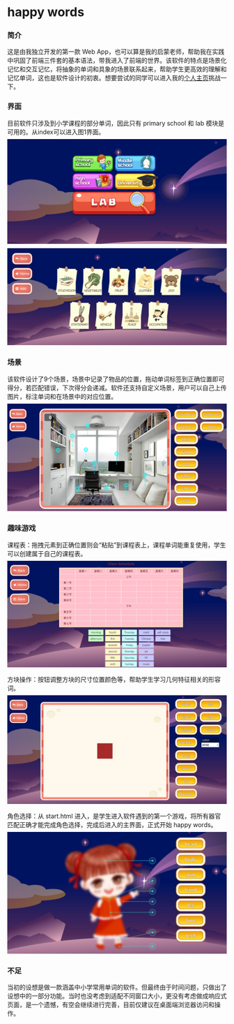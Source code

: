 # happy words

### 简介

这是由我独立开发的第一款 Web App，也可以算是我的启蒙老师，帮助我在实践中巩固了前端三件套的基本语法，带我进入了前端的世界。该软件的特点是场景化记忆和交互记忆，将抽象的单词和具象的场景联系起来，帮助学生更高效的理解和记忆单词，这也是软件设计的初衷。想要尝试的同学可以进入我的[个人主页](super-xman.github.io)挑战一下。

### 界面
目前软件只涉及到小学课程的部分单词，因此只有 primary school 和 lab 模块是可用的。从index可以进入图1界面。
<img src="图库/demo/首页.jpg" style="margin: 0.5em 0 0">
<img src="图库/demo/菜单.jpg" style="margin: 0.5em 0 0">

### 场景
该软件设计了9个场景，场景中记录了物品的位置，拖动单词标签到正确位置即可得分，若匹配错误，下次得分会递减。软件还支持自定义场景，用户可以自己上传图片，标注单词和在场景中的对应位置。
<img src="图库/demo/场景.jpg" style="margin: 0.5em 0 0">

### 趣味游戏
课程表：拖拽元素到正确位置则会“粘贴”到课程表上，课程单词能重复使用，学生可以创建属于自己的课程表。
<img src="图库/demo/课程表.jpg" style="margin: 0.5em 0 1em">
方块操作：按钮调整方块的尺寸位置颜色等，帮助学生学习几何特征相关的形容词。
<img src="图库/demo/block.jpg" style="margin: 0.5em 0 1em">
角色选择：从 start.html 进入，是学生进入软件遇到的第一个游戏，将所有器官匹配正确才能完成角色选择，完成后进入的主界面，正式开始 happy words。
<img src="图库/demo/身体部位.jpg" style="margin: 0.5em 0 0">

### 不足
当初的设想是做一款涵盖中小学常用单词的软件。但最终由于时间问题，只做出了设想中的一部分功能。当时也没考虑到适配不同窗口大小，更没有考虑做成响应式页面，是一个遗憾，有空会继续进行完善，目前仅建议在桌面端浏览器访问和操作。